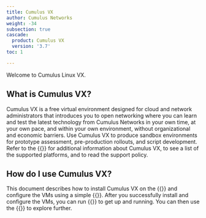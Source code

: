 ```yaml
---
title: Cumulus VX
author: Cumulus Networks
weight: -34
subsection: true
cascade:
  product: Cumulus VX
  version: '3.7'
toc: 1

---
```

Welcome to Cumulus Linux VX.

## What is Cumulus VX?

Cumulus VX is a free virtual environment designed for cloud and network administrators that introduces you to open networking where you can learn and test the latest technology from Cumulus Networks in your own time, at your own pace, and within your own environment, without organizational and economic barriers. Use Cumulus VX to produce sandbox environments for prototype assessment, pre-production rollouts, and script development. Refer to the {{<link url="Overview" text="Cumulus VX overview">}} for additional information about Cumulus VX, to see a list of the supported platforms, and to read the support policy.

## How do I use Cumulus VX?

This document describes how to install Cumulus VX on the {{<link url="Overview" text="supported platforms">}} and configure the VMs using a simple {{<link url="Example-Topology" text="two leaf and one spine topology">}}. After you successfully install and configure the VMs, you can run {{<link url="Basic-Commands" text="basic commands">}} to get up and running. You can then use the {{<exlink url="https://docs.cumulusnetworks.com/cumulus-linux" text="Cumulus Linux documentation set">}} to explore further.